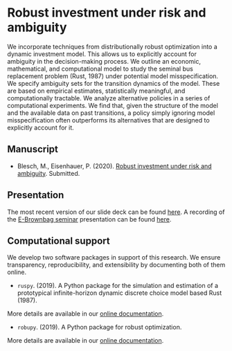 # Robust investment under risk and ambiguity

We incorporate techniques from distributionally robust optimization into a dynamic investment model. This allows us to explicitly account for ambiguity in the decision-making process. We outline an economic, mathematical, and computational model to study the seminal bus replacement problem (Rust, 1987) under potential model misspecification. We specify ambiguity sets for the transition dynamics of the model. These are based on empirical estimates, statistically meaningful, and computationally tractable. We analyze alternative policies in a series of computational experiments. We find that, given the structure of the model and the available data on past transitions, a policy simply ignoring model misspecification often outperforms its alternatives that are designed to explicitly account for it.

## Manuscript

* Blesch, M., Eisenhauer, P. (2020). [Robust investment under risk and ambiguity](https://github.com/robustzurcher/promotion/raw/master/Eisenhauer%26Blesch.2020.pdf). Submitted.

## Presentation
The most recent version of our slide deck can be found [here](https://github.com/robustzurcher/promotion/blob/master/slides_Blesch%26Eisenhauer.pdf). A recording of the [E-Brownbag seminar](https://sites.google.com/site/simonscheidegger/compeconfin-seminar) presentation can be found [here](https://vimeo.com/nuvolos/review/405110545/111a183a04?sort=lastUserActionEventDate&direction=desc).

## Computational support

We develop two software packages in support of this research. We ensure transparency, reproducibility, and extensibility by documenting both of them online.

* `ruspy`. (2019). A Python package for the simulation and estimation of a prototypical infinite-horizon dynamic discrete choice model based Rust (1987).

More details are available in our [online documentation](https://ruspy.readthedocs.io/en/latest/#).

* `robupy`. (2019). A Python package for robust optimization.

More details are available in our [online documentation](https://robupy.readthedocs.io/en/latest/#).
